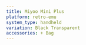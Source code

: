 ```yaml
---
title: Miyoo Mini Plus
platform: retro-emu
system_type: handheld
variation: Black Transparent
accessories: + Bag
---
```

